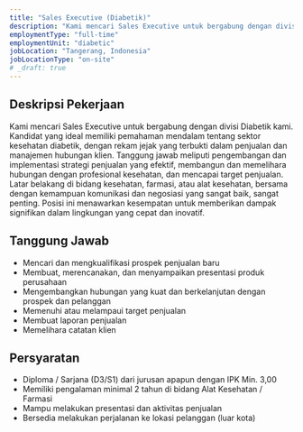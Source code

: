 ```yaml
---
title: "Sales Executive (Diabetik)"
description: "Kami mencari Sales Executive untuk bergabung dengan divisi Diabetik kami. Kandidat yang ideal memiliki pemahaman mendalam tentang sektor kesehatan diabetik, dengan rekam jejak yang terbukti dalam penjualan dan manajemen hubungan klien."
employmentType: "full-time"
employmentUnit: "diabetic"
jobLocation: "Tangerang, Indonesia"
jobLocationType: "on-site"
# _draft: true
---
```


## Deskripsi Pekerjaan

Kami mencari Sales Executive untuk bergabung dengan divisi Diabetik kami. Kandidat yang ideal memiliki pemahaman mendalam tentang sektor kesehatan diabetik, dengan rekam jejak yang terbukti dalam penjualan dan manajemen hubungan klien. Tanggung jawab meliputi pengembangan dan implementasi strategi penjualan yang efektif, membangun dan memelihara hubungan dengan profesional kesehatan, dan mencapai target penjualan. Latar belakang di bidang kesehatan, farmasi, atau alat kesehatan, bersama dengan kemampuan komunikasi dan negosiasi yang sangat baik, sangat penting. Posisi ini menawarkan kesempatan untuk memberikan dampak signifikan dalam lingkungan yang cepat dan inovatif.

## Tanggung Jawab

- Mencari dan mengkualifikasi prospek penjualan baru
- Membuat, merencanakan, dan menyampaikan presentasi produk perusahaan
- Mengembangkan hubungan yang kuat dan berkelanjutan dengan prospek dan pelanggan
- Memenuhi atau melampaui target penjualan
- Membuat laporan penjualan
- Memelihara catatan klien

## Persyaratan

- Diploma / Sarjana (D3/S1) dari jurusan apapun dengan IPK Min. 3,00
- Memiliki pengalaman minimal 2 tahun di bidang Alat Kesehatan / Farmasi
- Mampu melakukan presentasi dan aktivitas penjualan
- Bersedia melakukan perjalanan ke lokasi pelanggan (luar kota)
